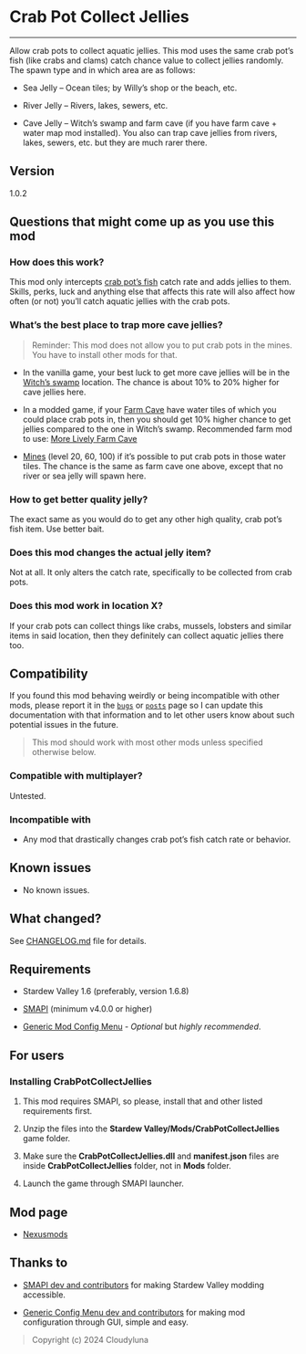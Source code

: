 # Crab Pot Collect Jellies

------------------------------------------------------------------------

Allow crab pots to collect aquatic jellies. This mod uses the same crab
pot’s fish (like crabs and clams) catch chance value to collect jellies
randomly. The spawn type and in which area are as follows:

- Sea Jelly – Ocean tiles; by Willy’s shop or the beach, etc.

- River Jelly – Rivers, lakes, sewers, etc.

- Cave Jelly – Witch’s swamp and farm cave (if you have farm cave +
  water map mod installed). You also can trap cave jellies from rivers,
  lakes, sewers, etc. but they are much rarer there.

## Version

1.0.2

## Questions that might come up as you use this mod

### How does this work?

This mod only intercepts [crab pot’s
fish](https://stardewvalleywiki.com/Fish#Crab_Pot_Fish) catch rate and
adds jellies to them. Skills, perks, luck and anything else that affects
this rate will also affect how often (or not) you’ll catch aquatic
jellies with the crab pots.

### What’s the best place to trap more cave jellies?

> Reminder: This mod does not allow you to put crab pots in the mines.
> You have to install other mods for that.

- In the vanilla game, your best luck to get more cave jellies will be
  in the [Witch’s swamp](https://stardewvalleywiki.com/Witch%27s_Swamp)
  location. The chance is about 10% to 20% higher for cave jellies here.

- In a modded game, if your [Farm
  Cave](https://stardewvalleywiki.com/The_Cave) have water tiles of
  which you could place crab pots in, then you should get 10% higher
  chance to get jellies compared to the one in Witch’s swamp.
  Recommended farm mod to use: [More Lively Farm
  Cave](https://www.nexusmods.com/stardewvalley/mods/23190)

- [Mines](https://stardewvalleywiki.com/Mines) (level 20, 60, 100) if
  it’s possible to put crab pots in those water tiles. The chance is the
  same as farm cave one above, except that no river or sea jelly will
  spawn here.

### How to get better quality jelly?

The exact same as you would do to get any other high quality, crab pot’s
fish item. Use better bait.

### Does this mod changes the actual jelly item?

Not at all. It only alters the catch rate, specifically to be collected
from crab pots.

### Does this mod work in location X?

If your crab pots can collect things like crabs, mussels, lobsters and
similar items in said location, then they definitely can collect aquatic
jellies there too.

## Compatibility

If you found this mod behaving weirdly or being incompatible with other
mods, please report it in the
[`bugs`](https://www.nexusmods.com/stardewvalley/mods/27358?tab=bugs) or
[`posts`](https://www.nexusmods.com/stardewvalley/mods/27358?tab=posts)
page so I can update this documentation with that information and to let
other users know about such potential issues in the future.

> This mod should work with most other mods unless specified otherwise
> below.

### Compatible with multiplayer?

Untested.

### Incompatible with

- Any mod that drastically changes crab pot’s fish catch rate or
  behavior.

## Known issues

- No known issues.

## What changed?

See
[CHANGELOG.md](https://github.com/cloudyluna/StardewValleyMods/tree/main/CrabPotCollectJellies/CHANGELOG.md)
file for details.

## Requirements

- Stardew Valley 1.6 (preferably, version 1.6.8)

- [SMAPI](https://www.nexusmods.com/stardewvalley/mods/2400) (minimum
  v4.0.0 or higher)

- [Generic Mod Config
  Menu](https://www.nexusmods.com/stardewvalley/mods/5098) - *Optional*
  but *highly recommended*.

## For users

### Installing CrabPotCollectJellies

1.  This mod requires SMAPI, so please, install that and other listed
    requirements first.

2.  Unzip the files into the **Stardew
    Valley/Mods/CrabPotCollectJellies** game folder.

3.  Make sure the **CrabPotCollectJellies.dll** and **manifest.json**
    files are inside **CrabPotCollectJellies** folder, not in **Mods**
    folder.

4.  Launch the game through SMAPI launcher.

## Mod page

- [Nexusmods](https://www.nexusmods.com/stardewvalley/mods/27358)

## Thanks to

- [SMAPI dev and contributors](https://github.com/Pathoschild/SMAPI) for
  making Stardew Valley modding accessible.

- [Generic Config Menu dev and
  contributors](https://www.nexusmods.com/stardewvalley/mods/5098) for
  making mod configuration through GUI, simple and easy.

> Copyright (c) 2024 Cloudyluna
